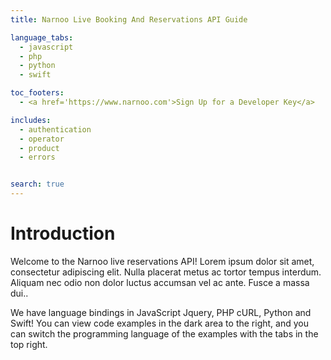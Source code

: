 ```yaml
---
title: Narnoo Live Booking And Reservations API Guide

language_tabs:
  - javascript
  - php
  - python
  - swift

toc_footers:
  - <a href='https://www.narnoo.com'>Sign Up for a Developer Key</a>

includes:
  - authentication
  - operator
  - product
  - errors


search: true
---
```


# Introduction

Welcome to the Narnoo live reservations API! Lorem ipsum dolor sit amet, consectetur adipiscing elit. Nulla placerat metus ac tortor tempus interdum. Aliquam nec odio non dolor luctus accumsan vel ac ante. Fusce a massa dui..

We have language bindings in JavaScript Jquery, PHP cURL, Python and Swift! You can view code examples in the dark area to the right, and you can switch the programming language of the examples with the tabs in the top right.
